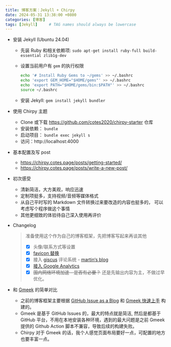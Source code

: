 ```yaml
---
title: 博客方案：Jekyll + Chirpy
date: 2024-05-31 13:38:00 +0800
categories: [博客]
tags: [Jekyll]     # TAG names should always be lowercase
---
```




- 安装 Jekyll (Ubuntu 24.04)
    - 先装 Ruby 和相关依赖项: `sudo apt-get install ruby-full build-essential zlib1g-dev`
    - 设置当前用户有 `gem` 的执行权限
      
        ```bash
        echo '# Install Ruby Gems to ~/gems' >> ~/.bashrc
        echo 'export GEM_HOME="$HOME/gems"' >> ~/.bashrc
        echo 'export PATH="$HOME/gems/bin:$PATH"' >> ~/.bashrc
        source ~/.bashrc
        ```
        
    - 安装 Jekyll: `gem install jekyll bundler`
    
- 使用 Chirpy 主题
    - Clone 或下载 https://github.com/cotes2020/chirpy-starter 仓库
    - 安装依赖： `bundle`
    - 启动项目： `bundle exec jekyll s`
    - 访问：http://localhost:4000
    
- 基本配置及写 post
    - https://chirpy.cotes.page/posts/getting-started/
    - https://chirpy.cotes.page/posts/write-a-new-post/
    
- 初次感受
    - 清新简洁，大方美观，响应迅速
    - 定制项挺多，支持视频/音频等媒体格式
    - 从自己平时写的 Markdown 文件转换过来要改造的内容也挺多的， 可以考虑写个程序做这个事情
    - 其他更细致的体验待自己深入使用再评价
    
- Changelog
  
    > 准备使用这个作为自己的博客框架，先把博客写起来再谈其他
    >
    > - [x]  头像/联系方式等设置
    > - [x]  [favicon 替换](https://chirpy.cotes.page/posts/customize-the-favicon/)
    > - [x]  接入 [giscus](https://giscus.app/zh-CN) 评论系统 - [martin‘s blog](https://blog.martinp7r.com/posts/adding-giscus-comments-to-my-blog/)
    > - [x]  [接入 Google Analytics](https://nokids.fun/posts/chirpy-add-google-analytics/)
    > - [x]  ~~国内网络环境加速 - 是否有必要？~~ 还是先输出内容为主，不做过早优化。

- 和 [Gmeek](https://github.com/Meekdai/Gmeek) 的简单对比
  - 之前的博客框架主要根据 [GitHub Issue as a Blog](https://dylanninin.com/blog/2023/05/08/github-issue-as-a-blog.html) 和 [Gmeek 快速上手](https://blog.meekdai.com/post/Gmeek-kuai-su-shang-shou.html) 构建的。
  - Gmeek 是基于 GitHub Issues 的，最大的特点就是简洁, 然后是都基于 GitHub 平台，不用在本地安装各种环境，遇到的最大问题是之前 Gmeek 提供的 Github Action 脚本不兼容，导致后续的构建失败。
  - Chirpy 对于 Gmeek 的话，我个人感觉页面布局要好一点，可配置的地方也要丰富一点。